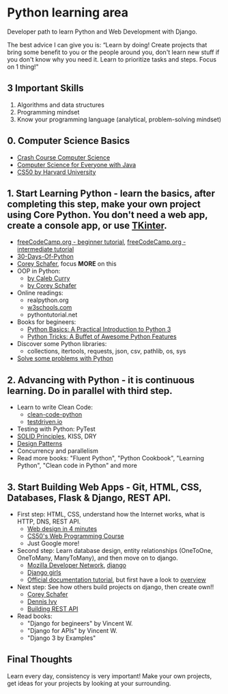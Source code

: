 # Python learning area
Developer path to learn Python and Web Development with Django.

The best advice I can give you is: “Learn by doing! Create projects that bring some benefit to you or the people around you, don't learn new stuff if you don't know why you need it. Learn to prioritize tasks and steps. Focus on 1 thing!"

## 3 Important Skills
1. Algorithms and data structures
2. Programming mindset
3. Know your programming language (analytical, problem-solving mindset)
  
## 0. Computer Science Basics
- [Crash Course Computer Science](https://www.youtube.com/playlist?list=PL8dPuuaLjXtNlUrzyH5r6jN9ulIgZBpdo)
- [Computer Science for Everyone with Java](https://www.youtube.com/playlist?list=PLrC-HcVNfULbGKkhJSgfqvqmaFAZvfHes)
- [CS50 by Harvard University](https://www.youtube.com/c/cs50/videos)

## 1. Start Learning Python - learn the basics, after completing this step, make your own project using Core Python. You don't need a web app, create a console app, or use [TKinter](https://www.youtube.com/playlist?list=PLCC34OHNcOtoC6GglhF3ncJ5rLwQrLGnV).
- [freeCodeCamp.org - beginner tutorial](https://youtu.be/rfscVS0vtbw), [freeCodeCamp.org - intermediate tutorial](https://youtu.be/HGOBQPFzWKo)
- [30-Days-Of-Python](https://github.com/Asabeneh/30-Days-Of-Python)
- [Corey Schafer](https://www.youtube.com/playlist?list=PL-osiE80TeTt2d9bfVyTiXJA-UTHn6WwU), focus **MORE** on this
- OOP in Python:
  - [by Caleb Curry](https://youtu.be/MikphENIrOo)
  - [by Corey Schafer](https://www.youtube.com/playlist?list=PL-osiE80TeTsqhIuOqKhwlXsIBIdSeYtc)
- Online readings:
  - realpython.org
  - [w3schools.com](https://www.w3schools.com/python/default.asp) 
  - pythontutorial.net
- Books for begineers:
  - [Python Basics: A Practical Introduction to Python 3](https://t.me/progbook/5781)
  - [Python Tricks: A Buffet of Awesome Python Features](https://t.me/progbook/5882)
- Discover some Python libraries:
  - collections, itertools, requests, json, csv, pathlib, os, sys
- [Solve some problems with Python](https://github.com/darkprinx/break-the-ice-with-python)

## 2. Advancing with Python - it is continuous learning. Do in parallel with third step.
- Learn to write Clean Code:
  - [clean-code-python](https://github.com/zedr/clean-code-python)
  - [testdriven.io](https://testdriven.io/blog/clean-code-python)
- Testing with Python: PyTest
- [SOLID Principles](https://github.com/Rustam-Z/advanced-python/tree/main/solid), KISS, DRY
- [Design Patterns](https://github.com/Rustam-Z/advanced-python/tree/main/design_patterns)
- Concurrency and parallelism 
- Read more books: "Fluent Python", "Python Cookbook", "Learning Python", "Clean code in Python" and more

## 3. Start Building Web Apps - Git, HTML, CSS, Databases, Flask & Django, REST API.
- First step: HTML, CSS, understand how the Internet works, what is HTTP, DNS, REST API.
  - [Web design in 4 minutes](https://jgthms.com/web-design-in-4-minutes/)
  - [CS50's Web Programming Course](https://www.youtube.com/playlist?list=PLhQjrBD2T380xvFSUmToMMzERZ3qB5Ueu)
  - Just Google more! 
- Second step: Learn database design, entity relationships (OneToOne, OneToMany, ManyToMany), and then move on to django.
  - [Mozilla Developer Network](https://developer.mozilla.org/en-US/docs/Learn), [django](https://developer.mozilla.org/en-US/docs/Learn/Server-side/Django)
  - [Django girls](https://tutorial.djangogirls.org/en/)
  - [Official documentation tutorial](https://docs.djangoproject.com/en/3.1/intro/tutorial01/), but first have a look to [overview](https://docs.djangoproject.com/en/3.1/intro/overview/)
- Next step: See how others build projects on django, then create own!!
  - [Corey Schafer](https://www.youtube.com/playlist?list=PL-osiE80TeTtoQCKZ03TU5fNfx2UY6U4p)
  - [Dennis Ivy](https://www.youtube.com/playlist?list=PL-51WBLyFTg2vW-_6XBoUpE7vpmoR3ztO)
  - [Building REST API](https://wsvincent.com/django-rest-framework-tutorial/)
- Read books:
  - "Django for begineers" by Vincent W.
  - "Django for APIs" by Vincent W.
  - "Django 3 by Examples"


## Final Thoughts
Learn every day, consistency is very important! Make your own projects, get ideas for your projects by looking at your surrounding.
 
